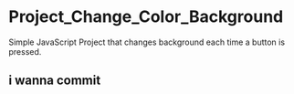 # Project_Change_Color_Background
Simple JavaScript Project that changes background each time a button is pressed.

## i wanna commit
